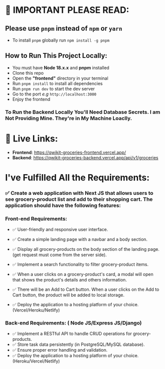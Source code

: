 # 🛑 IMPORTANT PLEASE READ:

## Please use **`pnpm`** instead of `npm` or `yarn`

- To install `pnpm` globally run `npm install -g pnpm`

## How to Run This Project Locally:

- You must have **Node 18.x.x** and **pnpm** installed
- Clone this repo
- Open the **"frontend"** directory in your terminal
- Run `pnpm install` to install all dependencies
- Run `pnpm run dev` to start the dev server
- Go to the port _e.g_ `http://localhost:3000`
- Enjoy the frontend

### To Run the Backend Locally You'll Need Database Secrets. I am Not Providing Mine. They're in My Machine Loaclly.

# 🔗 Live Links:

- **Frontend**: https://qwikit-groceries-frontend.vercel.app/
- **Backend**: https://qwikit-groceries-backend.vercel.app/api/v1/groceries

# I've Fulfilled All the Requirements:

### ✅ Create a web application with Next JS that allows users to see grocery-product list and add to their shopping cart. The application should have the following features:

### **Front-end Requirements:**

- ✅ User-friendly and responsive user interface.
- ✅ Create a simple landing page with a navbar and a body section.
- ✅ Display all grocery-products on the body section of the landing page. (get request must come from the server side).

- ✅ Implement a search functionality to filter grocery-product items.
- ✅ When a user clicks on a grocery-product's card, a modal will open that shows the product's details and others information.
- ✅ There will be an Add to Cart button. When a user clicks on the Add to Cart button, the product will be added to local storage.
- ✅ Deploy the application to a hosting platform of your choice. (Vercel/Heroku/Netlify)

### **Back-end Requirements:** ( Node JS/Express JS/Django)

- ✅ Implement a RESTful API to handle CRUD operations for grocery-products.
- ✅ Store task data persistently (in PostgreSQL/MySQL database).
- ✅ Ensure proper error handling and validation.
- ✅ Deploy the application to a hosting platform of your choice. (Heroku/Vercel/Netlify)
